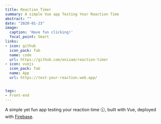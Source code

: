 ```yaml
---
title: Reaction Timer
summary: A simple Vue app Testing Your Reaction Time
abstract: ""
date: "2020-01-23"
image:
  caption: 'Have fun clicking!'
  focal_point: Smart
links:
- icon: github
  icon_pack: fab
  name: code
  url: https://github.com/enixam/reaction-timer
- icon: vuejs
  icon_pack: fab
  name: App
  url: https://test-your-reaction.web.app/


tags:
- Front-end
---
```


A simple yet fun app testing your reaction time :clock1030:, built with Vue, deployed with [Firebase](https://firebase.google.com/). 